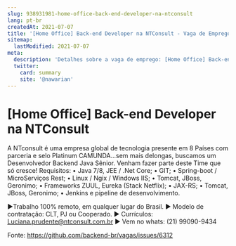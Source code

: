 ```yaml
---
slug: 938931981-home-office-back-end-developer-na-ntconsult
lang: pt-br
createdAt: 2021-07-07
title: '[Home Office] Back-end Developer na NTConsult - Vaga de Emprego'
sitemap:
  lastModified: 2021-07-07
meta:
  description: 'Detalhes sobre a vaga de emprego: [Home Office] Back-end Developer na NTConsult'
  twitter:
    card: summary
    site: '@nawarian'
---
```


# [Home Office] Back-end Developer na NTConsult

A NTconsult é uma empresa global de tecnologia presente em 8 Países com parceria e selo Platinum CAMUNDA...sem mais delongas, buscamos um Desenvolvedor Backend Java Sênior. Venham fazer parte deste Time que só cresce!
 Requisitos:
• Java 7/8, JEE / .Net Core;
• GIT;
• Spring-boot / MicroServiços Rest;
• Linux / Ngix / Windows IIS;
• Tomcat, JBoss, Geronimo;
• Frameworks ZUUL, Eureka (Stack Netflix);
• JAX-RS;
• Tomcat, JBoss, Geronimo;
• Jenkins e pipeline de desenvolvimento.

▶Trabalho 100% remoto, em qualquer lugar do Brasil.
▶ Modelo de contratação: CLT, PJ ou Cooperado.
▶ Currículos: Luciana.prudente@ntconsult.com.br
▶ Vem no whats: (21) 99090-9434




Fonte: https://github.com/backend-br/vagas/issues/6312